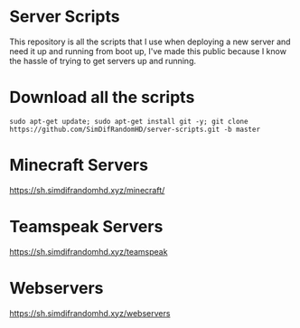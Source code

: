 # Server Scripts
This repository is all the scripts that I use when deploying a new server and need it up and running from boot up, I've made this public because I know the hassle of trying to get servers up and running.

# Download all the scripts
``sudo apt-get update; sudo apt-get install git -y; git clone https://github.com/SimDifRandomHD/server-scripts.git -b master``


# Minecraft Servers
https://sh.simdifrandomhd.xyz/minecraft/

# Teamspeak Servers
https://sh.simdifrandomhd.xyz/teamspeak

# Webservers
https://sh.simdifrandomhd.xyz/webservers